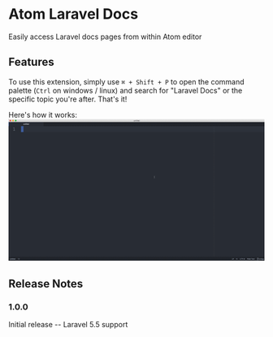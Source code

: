 # Atom Laravel Docs

Easily access Laravel docs pages from within Atom editor

## Features

To use this extension, simply use `⌘ + Shift + P` to open the command palette (`Ctrl` on windows / linux) and search for "Laravel Docs" or the specific topic you're after. That's it!

Here's how it works:
![Extension Preview](img/preview.gif)

## Release Notes

### 1.0.0

Initial release -- Laravel 5.5 support

